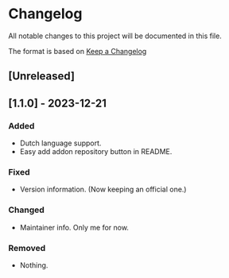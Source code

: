 # Changelog

All notable changes to this project will be documented in this file.

The format is based on [Keep a Changelog](https://keepachangelog.com/en/1.0.0/)

## [Unreleased]

## [1.1.0] - 2023-12-21

### Added

- Dutch language support.
- Easy add addon repository button in README.

### Fixed

- Version information. (Now keeping an official one.)

### Changed

- Maintainer info. Only me for now.

### Removed

- Nothing.

